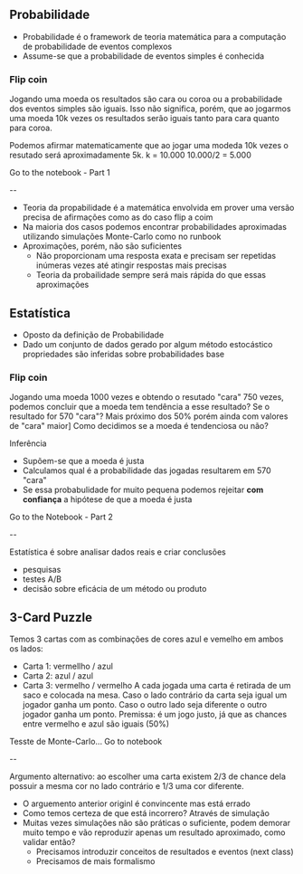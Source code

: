 ## Probabilidade
- Probabilidade é o framework de teoria matemática para a computação de probabilidade de eventos complexos
- Assume-se que a probabilidade de eventos simples é conhecida

### Flip coin 

Jogando uma moeda os resultados são cara ou coroa ou a probabilidade dos eventos simples são iguais. 
Isso não significa, porém, que ao jogarmos uma moeda 10k vezes os resultados serão iguais tanto para cara quanto para coroa.

Podemos afirmar matematicamente que ao jogar uma modeda 10k vezes o resutado será aproximadamente 5k.
k = 10.000
10.000/2 = 5.000

Go to the notebook - Part 1

--

- Teoria da propabilidade é a matemática envolvida em prover uma versão precisa de afirmações como as do caso flip a coim
- Na maioria dos casos podemos encontrar probabilidades aproximadas utilizando simulações Monte-Carlo como no runbook
- Aproximações, porém, não são suficientes
     - Não proporcionam uma resposta exata e precisam ser repetidas inúmeras vezes até atingir respostas mais precisas
     - Teoria da probailidade sempre será mais rápida do que essas aproximações


## Estatística
- Oposto da definição de Probabilidade
- Dado um conjunto de dados gerado por algum método estocástico propriedades são inferidas sobre probabilidades base

### Flip coin

Jogando uma moeda 1000 vezes e obtendo o resutado "cara" 750 vezes, podemos concluir que a moeda tem tendência a esse resultado? 
Se o resultado for 570 "cara"? Mais próximo dos 50% porém ainda com valores de "cara" maior]
Como decidimos se a moeda é tendenciosa ou não?

Inferência
- Supõem-se que a moeda é justa
- Calculamos qual é a probabilidade das jogadas resultarem em 570 "cara"
- Se essa probabulidade for muito pequena podemos rejeitar **com confiança** a hipótese de que a moeda é justa

Go to the Notebook - Part 2

--

Estatística é sobre analisar dados reais e criar conclusões
- pesquisas
- testes A/B
- decisão sobre eficácia de um método ou produto


## 3-Card Puzzle
Temos 3 cartas com as combinações de cores azul e vemelho em ambos os lados:
- Carta 1: vermellho / azul
- Carta 2: azul / azul
- Carta 3: vermelho / vermelho
A cada jogada uma carta é retirada de um saco e colocada na mesa.
Caso o lado contrário da carta seja igual um jogador ganha um ponto.
Caso o outro lado seja diferente o outro jogador ganha um ponto.
Premissa: é um jogo justo, já que as chances entre vermelho e azul são iguais (50%)

Tesste de Monte-Carlo...
Go to notebook

--

Argumento alternativo: ao escolher uma carta existem 2/3 de chance dela possuir a mesma cor no lado contrário e 1/3 uma cor diferente.
- O arguemento anterior originl é convincente mas está errado
- Como temos certeza de que está incorrero? Através de simulação
- Muitas vezes simulações não são práticas o suficiente, podem demorar muito tempo e vão reproduzir apenas um resultado aproximado, como validar então?
    - Precisamos introduzir conceitos de resultados e eventos (next class)
    - Precisamos de mais formalismo


